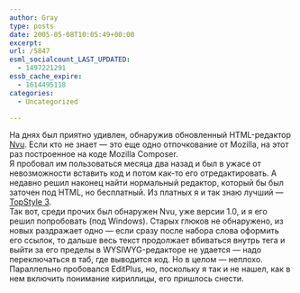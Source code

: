```yaml
---
author: Gray
type: posts
date: 2005-05-08T10:05:49+00:00
excerpt:
url: /5847
esml_socialcount_LAST_UPDATED:
  - 1497221291
essb_cache_expire:
  - 1614495118
categories:
  - Uncategorized

---
```








На днях был приятно удивлен, обнаружив обновленный HTML-редактор [Nvu][1]. Если кто не знает &#8212; это еще одно отпочкование от Mozilla, на этот раз построенное на коде Mozilla Composer.  
Я пробовал им пользоваться месяца два назад и был в ужасе от невозможности вставить код и потом как-то его отредактировать. А недавно решил наконец найти нормальный редактор, который бы был заточен под HTML, но бесплатный. Из платных я и так знаю лучший &#8212; [TopStyle 3][2].  
Так вот, среди прочих был обнаружен Nvu, уже версии 1.0, и я его решил попробовать (под Windows). Старых глюков не обнаружено, из новых раздражает одно &#8212; если сразу после набора слова оформить его ссылок, то дальше весь текст продолжает вбиваться внутрь тега и выйти за его пределы в WYSIWYG-редакторе не удается &#8212; надо переключаться в таб, где выводится код. Но в целом &#8212; неплохо. Параллельно пробовался EditPlus, но, поскольку я так и не нашел, как в нем включить понимание кириллицы, его пришлось снести.

 [1]: http://www.nvu.com/
 [2]: http://bradsoft.com/topstyle/index.asp